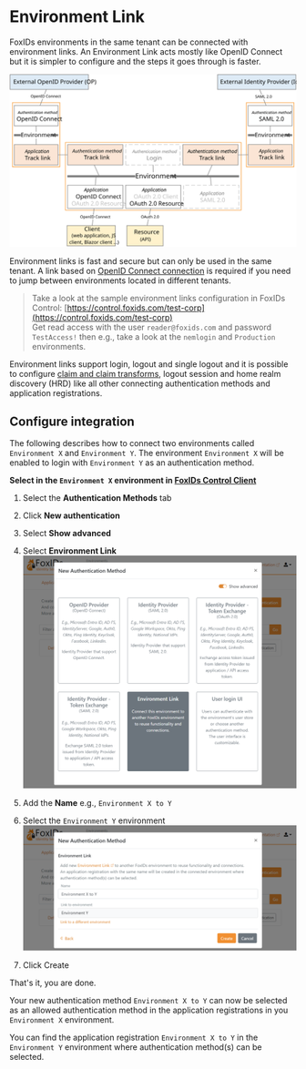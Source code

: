# Environment Link

FoxIDs environments in the same tenant can be connected with environment links. An Environment Link acts mostly like OpenID Connect but it is simpler to configure and the steps it goes through is faster. 

![Environment Link](images/how-to-environment-link.svg)

Environment links is fast and secure but can only be used in the same tenant. A link based on [OpenID Connect connection](howto-oidc-foxids.md) is required if you need to jump between environments located in different tenants.

> Take a look at the sample environment links configuration in FoxIDs Control: [https://control.foxids.com/test-corp](https://control.foxids.com/test-corp)  
> Get read access with the user `reader@foxids.com` and password `TestAccess!` then e.g., take a look at the `nemlogin` and `Production` environments.

Environment links support login, logout and single logout and it is possible to configure [claim and claim transforms](claim.md), logout session and home realm discovery (HRD) like all other connecting authentication methods and application registrations.

## Configure integration

The following describes how to connect two environments called `Environment X` and `Environment Y`. The environment `Environment X` will be enabled to login with `Environment Y` as an authentication method.

**Select in the `Environment X` environment in [FoxIDs Control Client](https://www.foxids.com/action/login)**

1. Select the **Authentication Methods** tab
2. Click **New authentication**
3. Select **Show advanced**  
4. Select **Environment Link**     
   ![Select Environment Link authentication method](images/howto-environmentlink-foxids-auth-method-select.png)

5. Add the **Name** e.g., `Environment X to Y` 
4. Select the `Environment Y` environment
   ![Select Environment Link authentication method](images/howto-environmentlink-foxids-auth-method-y-select.png)
6. Click Create

That's it, you are done. 

Your new authentication method `Environment X to Y` can now be selected as an allowed authentication method in the application registrations in you `Environment X` environment.  

You can find the application registration `Environment X to Y` in the `Environment Y` environment where authentication method(s) can be selected.